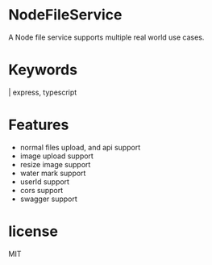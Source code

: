 # NodeFileService

A Node file service supports multiple real world use cases.

# Keywords

| express, typescript

# Features

-   normal files upload, and api support
-   image upload support
-   resize image support
-   water mark support
-   userId support
-   cors support
-   swagger support

# license

MIT
